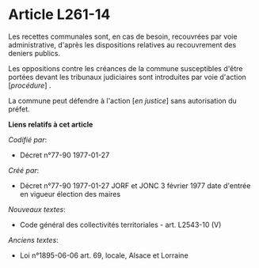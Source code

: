 # Article L261-14

Les recettes communales sont, en cas de besoin, recouvrées par voie administrative, d'après les dispositions relatives au
recouvrement des deniers publics. 

Les oppositions contre les créances de la commune susceptibles d'être portées devant les tribunaux judiciaires sont
introduites par voie d'action [*procédure*] . 

La commune peut défendre à l'action [*en justice*] sans autorisation du préfet.

**Liens relatifs à cet article**

_Codifié par_:

  - Décret n°77-90 1977-01-27

_Créé par_:

  - Décret n°77-90 1977-01-27 JORF et JONC 3 février 1977 date d'entrée en vigueur élection des maires

_Nouveaux textes_:

  - Code général des collectivités territoriales - art. L2543-10 (V)

_Anciens textes_:

  - Loi n°1895-06-06 art. 69, locale, Alsace et Lorraine

